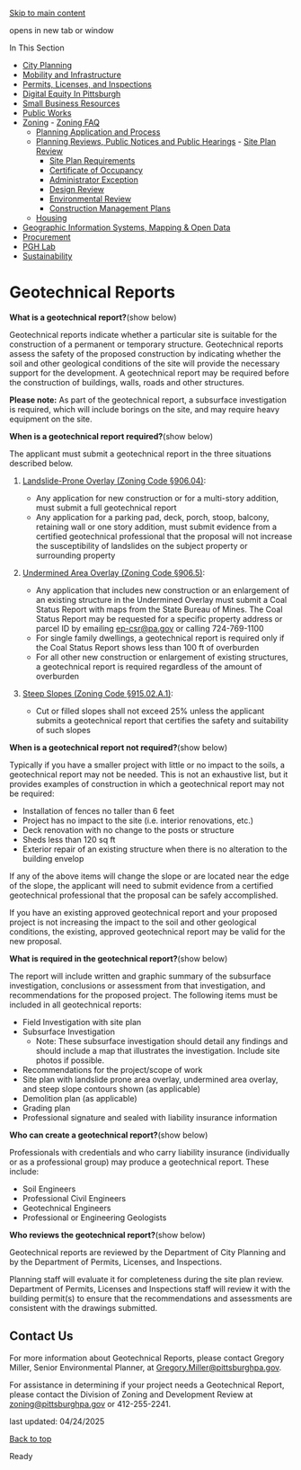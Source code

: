 [Skip to main content](https://www.pittsburghpa.gov/Business-Development/Zoning/Plan-Reviews-and-Notices/Environmental-Review/Geotechnical-Reports#main-content)

opens in new tab or window

In This Section

- [City Planning](https://www.pittsburghpa.gov/Business-Development/City-Planning)
- [Mobility and Infrastructure](https://www.pittsburghpa.gov/Business-Development/Mobility-and-Infrastructure)
- [Permits, Licenses, and Inspections](https://www.pittsburghpa.gov/Business-Development/Permits-Licenses-and-Inspections)
- [Digital Equity In Pittsburgh](https://www.pittsburghpa.gov/Business-Development/Digital-Equity-In-Pittsburgh)
- [Small Business Resources](https://www.pittsburghpa.gov/Business-Development/Small-Business-Resources)
- [Public Works](https://www.pittsburghpa.gov/Business-Development/Public-Works)
- [Zoning](https://www.pittsburghpa.gov/Business-Development/Zoning)  - [Zoning FAQ](https://www.pittsburghpa.gov/Business-Development/Zoning/Zoning-FAQ)
  - [Planning Application and Process](https://www.pittsburghpa.gov/Business-Development/Zoning/Planning-Application-and-Process)
  - [Planning Reviews, Public Notices and Public Hearings](https://www.pittsburghpa.gov/Business-Development/Zoning/Plan-Reviews-and-Notices)    - [Site Plan Review](https://www.pittsburghpa.gov/Business-Development/Zoning/Plan-Reviews-and-Notices/Site-Plan-Review)
    - [Site Plan Requirements](https://www.pittsburghpa.gov/Business-Development/Zoning/Plan-Reviews-and-Notices/Site-Plan-Requirements)
    - [Certificate of Occupancy](https://www.pittsburghpa.gov/Business-Development/Zoning/Plan-Reviews-and-Notices/Certificate-of-Occupancy)
    - [Administrator Exception](https://www.pittsburghpa.gov/Business-Development/Zoning/Plan-Reviews-and-Notices/Administrator-Exception)
    - [Design Review](https://www.pittsburghpa.gov/Business-Development/Zoning/Plan-Reviews-and-Notices/Design-Review)
    - [Environmental Review](https://www.pittsburghpa.gov/Business-Development/Zoning/Plan-Reviews-and-Notices/Environmental-Review)
    - [Construction Management Plans](https://www.pittsburghpa.gov/Business-Development/Zoning/Plan-Reviews-and-Notices/Construction-Management-Plans)
  - [Housing](https://www.pittsburghpa.gov/Business-Development/Zoning/Housing)
- [Geographic Information Systems, Mapping & Open Data](https://www.pittsburghpa.gov/Business-Development/Geographic-Information-Systems-Mapping-Open-Data)
- [Procurement](https://www.pittsburghpa.gov/Business-Development/Procurement)
- [PGH Lab](https://www.pittsburghpa.gov/Business-Development/PGH-Lab)
- [Sustainability](https://www.pittsburghpa.gov/Business-Development/Sustainability)

# Geotechnical Reports

**What is a geotechnical report?**(show below)

Geotechnical reports indicate whether a particular site is suitable for the construction of a permanent or temporary structure. Geotechnical reports assess the safety of the proposed construction by indicating whether the soil and other geological conditions of the site will provide the necessary support for the development. A geotechnical report may be required before the construction of buildings, walls, roads and other structures.

**Please note:** As part of the geotechnical report, a subsurface investigation is required, which will include borings on the site, and may require heavy equipment on the site.

**When is a geotechnical report required?**(show below)

The applicant must submit a geotechnical report in the three situations described below.

1. [Landslide-Prone Overlay (Zoning Code §906.04)](https://ecode360.com/45474902#45475235):


   - Any application for new construction or for a multi-story addition, must submit a full geotechnical report
   - Any application for a parking pad, deck, porch, stoop, balcony, retaining wall or one story addition, must submit evidence from a certified geotechnical professional that the proposal will not increase the susceptibility of landslides on the subject property or surrounding property
2. [Undermined Area Overlay (Zoning Code §906.5)](https://ecode360.com/45474902#45475244):


   - Any application that includes new construction or an enlargement of an existing structure in the Undermined Overlay must submit a Coal Status Report with maps from the State Bureau of Mines. The Coal Status Report may be requested for a specific property address or parcel ID by emailing [ep-csr@pa.gov](mailto:ep-csr@pa.gov) or calling 724-769-1100
   - For single family dwellings, a geotechnical report is required only if the Coal Status Report shows less than 100 ft of overburden
   - For all other new construction or enlargement of existing structures, a geotechnical report is required regardless of the amount of overburden
3. [Steep Slopes (Zoning Code §915.02.A.1)](https://ecode360.com/45478225#45478229):


   - Cut or filled slopes shall not exceed 25% unless the applicant submits a geotechnical report that certifies the safety and suitability of such slopes

**When is a geotechnical report not required?**(show below)

Typically if you have a smaller project with little or no impact to the soils, a geotechnical report may not be needed. This is not an exhaustive list, but it provides examples of construction in which a geotechnical report may not be required:

- Installation of fences no taller than 6 feet
- Project has no impact to the site (i.e. interior renovations, etc.)
- Deck renovation with no change to the posts or structure
- Sheds less than 120 sq ft
- Exterior repair of an existing structure when there is no alteration to the building envelop

If any of the above items will change the slope or are located near the edge of the slope, the applicant will need to submit evidence from a certified geotechnical professional that the proposal can be safely accomplished.

If you have an existing approved geotechnical report and your proposed project is not increasing the impact to the soil and other geological conditions, the existing, approved geotechnical report may be valid for the new proposal.

**What is required in the geotechnical report?**(show below)

The report will include written and graphic summary of the subsurface investigation, conclusions or assessment from that investigation, and recommendations for the proposed project. The following items must be included in all geotechnical reports:

- Field Investigation with site plan
- Subsurface Investigation
  - Note: These subsurface investigation should detail any findings and should include a map that illustrates the investigation. Include site photos if possible.
- Recommendations for the project/scope of work
- Site plan with landslide prone area overlay, undermined area overlay, and steep slope contours shown (as applicable)
- Demolition plan (as applicable)
- Grading plan
- Professional signature and sealed with liability insurance information

**Who can create a geotechnical report?**(show below)

Professionals with credentials and who carry liability insurance (individually or as a professional group) may produce a geotechnical report. These include:

- Soil Engineers
- Professional Civil Engineers
- Geotechnical Engineers
- Professional or Engineering Geologists

**Who reviews the geotechnical report?**(show below)

Geotechnical reports are reviewed by the Department of City Planning and by the Department of Permits, Licenses, and Inspections.

Planning staff will evaluate it for completeness during the site plan review. Department of Permits, Licenses and Inspections staff will review it with the building permit(s) to ensure that the recommendations and assessments are consistent with the drawings submitted.

## Contact Us

For more information about Geotechnical Reports, please contact Gregory Miller, Senior Environmental Planner, at [Gregory.Miller@pittsburghpa.gov](mailto:martina.battistone@pittsburghpa.gov).

For assistance in determining if your project needs a Geotechnical Report, please contact the Division of Zoning and Development Review at [zoning@pittsburghpa.gov](mailto:zoning@pittsburghpa.gov) or 412-255-2241.

last updated: 04/24/2025

[Back to top](https://www.pittsburghpa.gov/Business-Development/Zoning/Plan-Reviews-and-Notices/Environmental-Review/Geotechnical-Reports#body-top)

Ready
